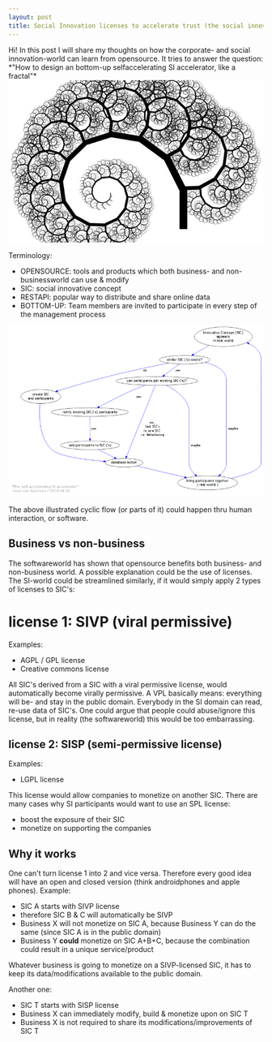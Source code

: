 ```yaml
---
layout: post
title: Social Innovation licenses to accelerate trust (the social innovation accelerator accelerator vol3) 
---
```


<div class="message">
  Hi! In this post I will share my thoughts on how the corporate- and social innovation-world can learn from opensource.
  It tries to answer the question: *"How to design an bottom-up selfaccelerating SI accelerator, like a fractal"*
</div>

<img src="/public/img/fractals.jpg"/>

Terminology:

* OPENSOURCE: tools and products which both business- and non-businessworld can use & modify
* SIC: social innovative concept
* RESTAPI: popular way to distribute and share online data
* BOTTOM-UP: Team members are invited to participate in every step of the management process 

<img src="/public/img/selfaccelerating-SI-accelerator.png"/>

The above illustrated cyclic flow (or parts of it) could happen thru human interaction, or software.

## Business vs non-business

The softwareworld has shown that opensource benefits both business- and non-business world.
A possible explanation could be the use of licenses.
The SI-world could be streamlined similarly, if it would simply apply 2 types of licenses to SIC's:

# license 1: SIVP (viral permissive)

Examples:

* AGPL / GPL license
* Creative commons license
 
All SIC's derived from a SIC with a viral permissive license, would automatically become virally permissive.
A VPL basically means: everything will be- and stay in the public domain.
Everybody in the SI domain can read, re-use data of SIC's.
One could argue that people could abuse/ignore this license, but in reality (the softwareworld) this would be too  embarrassing.

## license 2: SISP (semi-permissive license)

Examples:

* LGPL license

This license would allow companies to monetize on another SIC.
There are many cases why SI participants would want to use an SPL license:

* boost the exposure of their SIC
* monetize on supporting the companies

## Why it works

One can't turn license 1 into 2 and vice versa. Therefore every good idea will have an open and closed version (think androidphones and apple phones).
Example:

* SIC A starts with SIVP license 
* therefore SIC B & C will automatically be SIVP 
* Business X will not monetize on SIC A, because Business Y can do the same (since SIC A is in the public domain)
* Business Y __could__ monetize on SIC A+B+C, because the combination could result in a unique service/product 

Whatever business is going to monetize on a SIVP-licensed SIC, it has to keep its data/modifications available to the public domain.

Another one:

* SIC T starts with SISP license 
* Business X can immediately modify, build & monetize upon on SIC T 
* Business X is not required to share its modifications/improvements of SIC T 
